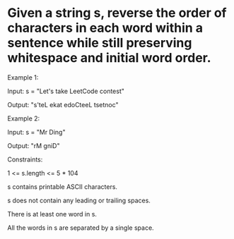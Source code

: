 # Given a string s, reverse the order of characters in each word within a sentence while still preserving whitespace and initial word order.

 

Example 1:

Input: s = "Let's take LeetCode contest"

Output: "s'teL ekat edoCteeL tsetnoc"


Example 2:

Input: s = "Mr Ding"

Output: "rM gniD"
 

Constraints:

1 <= s.length <= 5 * 104

s contains printable ASCII characters.

s does not contain any leading or trailing spaces.

There is at least one word in s.

All the words in s are separated by a single space.